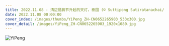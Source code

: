 ```yaml
---
title: 2022.11.08 - 清迈易鹏节升起的天灯，泰国 (© Suttipong Sutiratanachai/Getty Images)
date: 2022.11.08 00:00:00
cover_index: /images/thumbs/YiPeng_ZH-CN0652265903_533x300.jpg
cover_detail: /images/YiPeng_ZH-CN0652265903_1920x1080.jpg
---
```


![YiPeng](/images/YiPeng_ZH-CN0652265903_1920x1080.jpg)
